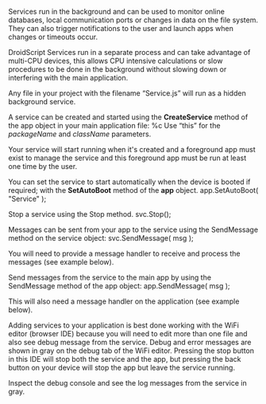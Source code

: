 Services run in the background and can be used to monitor online databases, local communication ports or changes in data on the file system. They can also trigger notifications to the user and launch apps when changes or timeouts occur.

DroidScript Services run in a separate process and can take advantage of multi-CPU devices, this allows CPU intensive calculations or slow procedures to be done in the background without slowing down or interfering with the main application.

Any file in your project with the filename “Service.js” will run as a hidden background service.

A service can be created and started using the **CreateService** method of the app object in your main application file:
%c
Use “this” for the _packageName_ and _className_ parameters.

Your service will start running when it's created and a foreground app must exist to manage the service and this foreground app must be run at least one time by the user.

You can set the service to start automatically when the device is booted if required; with the **SetAutoBoot** method of the **app** object.
<js>app.SetAutoBoot( "Service" );</js>

Stop a service using the Stop method.
<js>svc.Stop();</js>

Messages can be sent from your app to the service using the SendMessage method on the service object:
<js>svc.SendMessage( msg );</js>

You will need to provide a message handler to receive and process the messages (see example below).

Send messages from the service to the main app by using the SendMessage method of the app object:
<js>app.SendMessage( msg );</js>

This will also need a message handler on the application (see example below).

Adding services to your application is best done working with the WiFi editor (browser IDE) because you will need to edit more than one file and also see debug message from the service. Debug and error messages are shown in gray on the debug tab of the WiFi editor. Pressing the stop button in this IDE will stop both the service and the app, but pressing the back button on your device will stop the app but leave the service running.
<sample Services>

Inspect the debug console and see the log messages from the service in gray.
